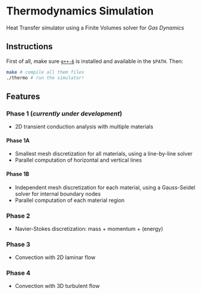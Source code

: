 # Thermodynamics Simulation
Heat Transfer simulator using a Finite Volumes solver for *Gas Dynamics*

## Instructions
First of all, make sure [`g++-6`](https://launchpad.net/~ubuntu-toolchain-r/+archive/ubuntu/test) is installed and available in the `$PATH`. Then:
```bash
make # compile all them files
./thermo # run the simulator!
```

## Features
### Phase 1 (*currently under development*)
- 2D transient conduction analysis with multiple materials

#### Phase 1A
- Smallest mesh discretization for all materials, using a line-by-line solver
- Parallel computation of horizontal and vertical lines

#### Phase 1B
- Independent mesh discretization for each material, using a Gauss-Seidel solver for internal boundary nodes
- Parallel computation of each material region

### Phase 2
- Navier-Stokes discretization: mass + momentum + (energy)

### Phase 3
- Convection with 2D laminar flow

### Phase 4
- Convection with 3D turbulent flow
